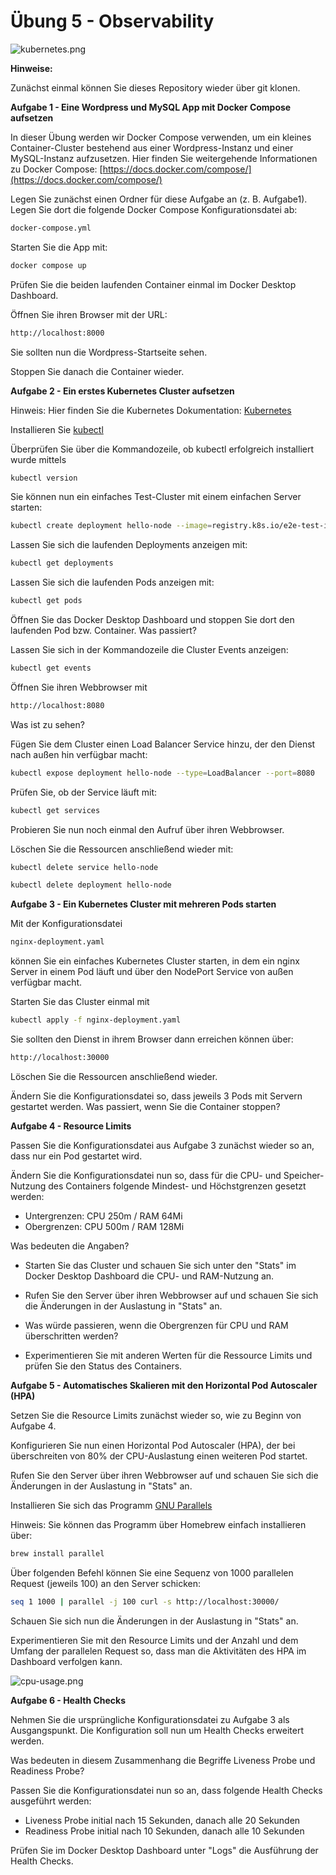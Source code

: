 # Übung 5 - Observability

![kubernetes.png](kubernetes.png)

**Hinweise:**

Zunächst einmal können Sie dieses Repository wieder über git klonen.  

**Aufgabe 1 - Eine Wordpress und MySQL App mit Docker Compose aufsetzen**

In dieser Übung werden wir Docker Compose verwenden, um ein kleines Container-Cluster bestehend aus einer Wordpress-Instanz und einer MySQL-Instanz aufzusetzen. Hier finden Sie weitergehende Informationen zu Docker Compose: [https://docs.docker.com/compose/](https://docs.docker.com/compose/)  

Legen Sie zunächst einen Ordner für diese Aufgabe an (z. B. Aufgabe1).  Legen Sie dort die folgende Docker Compose Konfigurationsdatei ab:
   ```bash
docker-compose.yml
   ```
Starten Sie die App mit:
   ```bash
docker compose up
   ```
Prüfen Sie die beiden laufenden Container einmal im Docker Desktop Dashboard.  

Öffnen Sie ihren Browser mit der URL:
   ```bash
http://localhost:8000
   ```
Sie sollten nun die Wordpress-Startseite sehen.  

Stoppen Sie danach die Container wieder.

**Aufgabe 2 - Ein erstes Kubernetes Cluster aufsetzen**

Hinweis: Hier finden Sie die Kubernetes Dokumentation: [Kubernetes](https://kubernetes.io/docs/home/)

Installieren Sie [kubectl](https://kubernetes.io/de/docs/tasks/tools/install-kubectl/)

Überprüfen Sie über die Kommandozeile, ob kubectl erfolgreich installiert wurde mittels
   ```bash
kubectl version
   ```
Sie können nun ein einfaches Test-Cluster mit einem einfachen Server starten:

   ```bash
kubectl create deployment hello-node --image=registry.k8s.io/e2e-test-images/agnhost:2.39 -- /agnhost netexec --http-port=8080

   ```
Lassen Sie sich die laufenden Deployments anzeigen mit:
   ```bash
kubectl get deployments

   ```
Lassen Sie sich die laufenden Pods anzeigen mit:
   ```bash
kubectl get pods

   ```
Öffnen Sie das Docker Desktop Dashboard und stoppen Sie dort den laufenden Pod bzw. Container. Was passiert?

Lassen Sie sich in der Kommandozeile die Cluster Events anzeigen:
   ```bash
kubectl get events

   ```
Öffnen Sie ihren Webbrowser mit 
   ```bash
http://localhost:8080
   ```
Was ist zu sehen?

Fügen Sie dem Cluster einen Load Balancer Service hinzu, der den Dienst nach außen hin verfügbar macht:
   ```bash
kubectl expose deployment hello-node --type=LoadBalancer --port=8080

   ```
Prüfen Sie, ob der Service läuft mit:
   ```bash
kubectl get services

   ```
Probieren Sie nun noch einmal den Aufruf über ihren Webbrowser.

Löschen Sie die Ressourcen anschließend wieder mit:
   ```bash
kubectl delete service hello-node

   ```
   ```bash
kubectl delete deployment hello-node

   ```
**Aufgabe 3 - Ein Kubernetes Cluster mit mehreren Pods starten**

Mit der Konfigurationsdatei 
   ```bash
nginx-deployment.yaml

   ```
können Sie ein einfaches Kubernetes Cluster starten, in dem ein nginx Server in einem Pod läuft und über den NodePort Service von außen verfügbar macht.  

Starten Sie das Cluster einmal mit
   ```bash
kubectl apply -f nginx-deployment.yaml

   ```
Sie sollten den Dienst in ihrem Browser dann erreichen können über:
   ```bash
http://localhost:30000

   ```
Löschen Sie die Ressourcen anschließend wieder.  

Ändern Sie die Konfigurationsdatei so, dass jeweils 3 Pods mit Servern gestartet werden. Was passiert, wenn Sie die Container stoppen?

**Aufgabe 4 - Resource Limits**

Passen Sie die Konfigurationsdatei aus Aufgabe 3 zunächst wieder so an, dass nur ein Pod gestartet wird.  

Ändern Sie die Konfigurationsdatei nun so, dass für die CPU- und Speicher-Nutzung des Containers folgende Mindest- und Höchstgrenzen gesetzt werden:

- Untergrenzen: CPU 250m / RAM 64Mi
- Obergrenzen: CPU 500m / RAM 128Mi

Was bedeuten die Angaben?  

- Starten Sie das Cluster und schauen Sie sich unter den "Stats" im Docker Desktop Dashboard die CPU- und RAM-Nutzung an.  

- Rufen Sie den Server über ihren Webbrowser auf und schauen Sie sich die Änderungen in der Auslastung in "Stats" an.

- Was würde passieren, wenn die Obergrenzen für CPU und RAM überschritten werden?   

- Experimentieren Sie mit anderen Werten für die Ressource Limits und prüfen Sie den Status des Containers.

**Aufgabe 5 - Automatisches Skalieren mit den Horizontal Pod Autoscaler (HPA)**

Setzen Sie die Resource Limits zunächst wieder so, wie zu Beginn von Aufgabe 4.  

Konfigurieren Sie nun einen Horizontal Pod Autoscaler (HPA), der bei überschreiten von 80% der CPU-Auslastung einen weiteren Pod startet.

Rufen Sie den Server über ihren Webbrowser auf und schauen Sie sich die Änderungen in der Auslastung in "Stats" an.

Installieren Sie sich das Programm [GNU Parallels](https://www.gnu.org/software/parallel/)  

Hinweis: Sie können das Programm über Homebrew einfach installieren über:
   ```bash
brew install parallel

   ```

Über folgenden Befehl können Sie eine Sequenz von 1000 parallelen Request (jeweils 100) an den Server schicken:
   ```bash
seq 1 1000 | parallel -j 100 curl -s http://localhost:30000/

   ```
Schauen Sie sich nun die Änderungen in der Auslastung in "Stats" an.  

Experimentieren Sie mit den Resource Limits und der Anzahl und dem Umfang der parallelen Request so, dass man die Aktivitäten des HPA im Dashboard verfolgen kann.  

![cpu-usage.png](cpu-usage.png)

**Aufgabe 6 - Health Checks**

Nehmen Sie die ursprüngliche Konfigurationsdatei zu Aufgabe 3 als Ausgangspunkt.  Die Konfiguration soll nun um Health Checks erweitert werden.  

Was bedeuten in diesem Zusammenhang die Begriffe Liveness Probe und Readiness Probe?  

Passen Sie die Konfigurationsdatei nun so an, dass folgende Health Checks ausgeführt werden:

- Liveness Probe initial nach 15 Sekunden, danach alle 20 Sekunden
- Readiness Probe initial nach 10 Sekunden, danach alle 10 Sekunden

Prüfen Sie im Docker Desktop Dashboard unter "Logs" die Ausführung der Health Checks.

 

